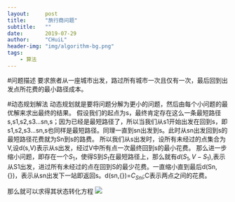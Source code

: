 ```yaml
---
layout:     post
title:      "旅行商问题"
subtitle:   ""
date:       2019-07-29
author:     "CHuiL"
header-img: "img/algorithm-bg.png"
tags:
    - 算法
---  
```


#问题描述
要求旅者从一座城市出发，路过所有城市一次且仅有一次，最后回到出发点所花费的最小路径成本。

#动态规划解法
动态规划就是要将问题分解为更小的问题，然后由每个小问题的最优解来求出最终的结果。
假设我们的起点为s，最终肯定存在这么一条最短路径s,s1,s2,s3...sn,s；因为已经是最短路径了，所以当我们从s1开始出发在回到s，即s1,s2,s3...sn,s也同样是最短路径。同理一直到sn出发到s。此时从sn出发回到s的最短路径花费就为Sn到s的路费。
所以我们从s出发时，设所有未经过的点集合为V,设d(s,V)表示从s出发，经过V中所有点一次最终回到s的最小花费。
那么进一步缩小问题，即存在一个$S_1$，使得S到$S_1$在最短路径上，那么就有$d(S_1,V-S_1)$,表示从S1出发，进过所有未经过的点在回到S的最少花费。一直缩小直到最后d(Sn,{})，表示从sn出发下一站即返回s。d(sn,{})=$C_{Sni}$;C表示两点之间的花费。

那么就可以求得其状态转化方程
![](/chuil/img/algorithm/19-08-22-1.png)
